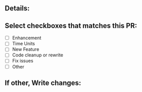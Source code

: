 ## Details:


## Select checkboxes that matches this PR:
- [ ] Enhancement
- [ ] Time Units
- [ ] New Feature
- [ ] Code cleanup or rewrite
- [ ] Fix issues
- [ ] Other

## If other, Write changes:

